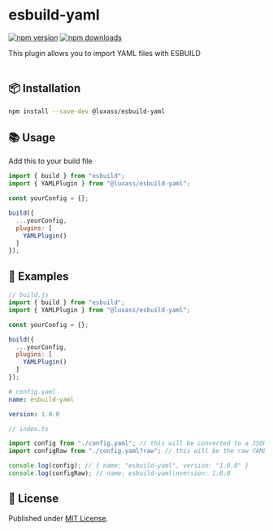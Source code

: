 # esbuild-yaml

[![npm version][npm-version-src]][npm-version-href]
[![npm downloads][npm-downloads-src]][npm-downloads-href]

This plugin allows you to import YAML files with ESBUILD
<br/>
<br/>

## 📦 Installation

```sh
npm install --save-dev @luxass/esbuild-yaml
```

## 📚 Usage

Add this to your build file

```js
import { build } from "esbuild";
import { YAMLPlugin } from "@luxass/esbuild-yaml";

const yourConfig = {};

build({
  ...yourConfig,
  plugins: [
    YAMLPlugin()
  ]
});
```

## 📖 Examples

```js
// build.js
import { build } from "esbuild";
import { YAMLPlugin } from "@luxass/esbuild-yaml";

const yourConfig = {};

build({
  ...yourConfig,
  plugins: [
    YAMLPlugin()
  ]
});
```

```yaml
# config.yaml
name: esbuild-yaml

version: 1.0.0
```

```ts
// index.ts

import config from "./config.yaml"; // this will be converted to a JSON object
import configRaw from "./config.yaml?raw"; // this will be the raw YAML string

console.log(config); // { name: "esbuild-yaml", version: "1.0.0" }
console.log(configRaw); // name: esbuild-yaml\nversion: 1.0.0
```

## 📄 License

Published under [MIT License](./LICENSE).

<!-- Badges -->

[npm-version-src]: https://img.shields.io/npm/v/@luxass/esbuild-yaml?style=flat&colorA=18181B&colorB=4169E1
[npm-version-href]: https://npmjs.com/package/@luxass/esbuild-yaml
[npm-downloads-src]: https://img.shields.io/npm/dm/@luxass/esbuild-yaml?style=flat&colorA=18181B&colorB=4169E1
[npm-downloads-href]: https://npmjs.com/package/@luxass/esbuild-yaml
